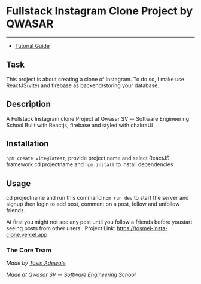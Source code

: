 # Fullstack Instagram Clone Project by QWASAR
  ***

- [Tutorial Guide](https://github.com/tosmel2/README.md) 


## Task
This project is about creating a clone of Instagram.
To do so, I make use ReactJS(vite) and firebase as backend/storing your database.

## Description
A Fullstack Instagram clone Project at Qwasar SV -- Software Engineering School
Built with Reactjs, firebase and styled with chakraUI

## Installation
`npm create vite@latest`, provide project name and select ReactJS framework
cd projectname and `npm install` to install dependencies <br>

## Usage
cd projectname and run this command `npm run dev` to start the server and signup then login to add post,
comment on a post, follow and unfollow friends.<br>

At first you might not see any post until you follow a friends before youstart seeing posts from other users..
Project Link: https://tosmel-insta-clone.vercel.app

### The Core Team
<span><i>Made by <a href='https://linkedin.com/in/tosmel2'>Tosin Adewale</a></i></span>


<span><i>Made at <a href='https://qwasar.io'>Qwasar SV -- Software Engineering School</a></i></span>


